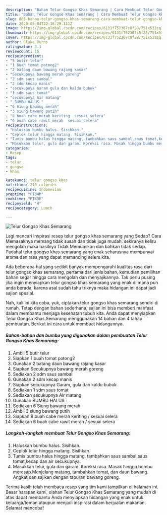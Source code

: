 ```yaml
---
description: "Bahan Telur Gongso Khas Semarang | Cara Membuat Telur Gongso Khas Semarang Yang Mudah Dan Praktis"
title: "Bahan Telur Gongso Khas Semarang | Cara Membuat Telur Gongso Khas Semarang Yang Mudah Dan Praktis"
slug: 805-bahan-telur-gongso-khas-semarang-cara-membuat-telur-gongso-khas-semarang-yang-mudah-dan-praktis
date: 2020-05-04T22:16:29.111Z
image: https://img-global.cpcdn.com/recipes/6131f752367c8f28/751x532cq70/telur-gongso-khas-semarang-foto-resep-utama.jpg
thumbnail: https://img-global.cpcdn.com/recipes/6131f752367c8f28/751x532cq70/telur-gongso-khas-semarang-foto-resep-utama.jpg
cover: https://img-global.cpcdn.com/recipes/6131f752367c8f28/751x532cq70/telur-gongso-khas-semarang-foto-resep-utama.jpg
author: Blake Burns
ratingvalue: 3.1
reviewcount: 15
recipeingredient:
- "5 butir telur"
- "1 buah tomat potong2"
- "2 batang daun bawang rajang kasar"
- "Secukupnya bawang merah goreng"
- "2 sdm saus sambal"
- "2 sdm kecap manis"
- "secukupnya Garam gula dan kaldu bubuk"
- "1 sdm saus tomat"
- "secukupnya Air matang"
- " BUMBU HALUS "
- "6 Siung bawang merah"
- "3 siung bawang putih"
- "8 buah cabe merah keriting  sesuai selera"
- "6 buah cabe rawit merah  sesuai selera"
recipeinstructions:
- "Haluskan bumbu halus. Sisihkan."
- "Ceplok telur hingga matang. Sisihkan."
- "Tumis bumbu halus hingga matang, tambahkan saus sambal,saus tomat,kecap dan air secukupnya."
- "Masukkan telur, gula dan garam. Koreksi rasa. Masak hingga bumbu meresap.Menjelang matang, tambahkan tomat, dan daun bawang. Angkat dan sajikan dengan taburan bawang goreng."
categories:
- Resep
tags:
- telur
- gongso
- khas

katakunci: telur gongso khas 
nutrition: 216 calories
recipecuisine: Indonesian
preptime: "PT34M"
cooktime: "PT43M"
recipeyield: "4"
recipecategory: Lunch

---
```



![Telur Gongso Khas Semarang](https://img-global.cpcdn.com/recipes/6131f752367c8f28/751x532cq70/telur-gongso-khas-semarang-foto-resep-utama.jpg)

Lagi mencari inspirasi resep telur gongso khas semarang yang Sedap? Cara Memasaknya memang tidak susah dan tidak juga mudah. sekiranya keliru mengolah maka hasilnya Tidak Memuaskan dan bahkan tidak sedap. Padahal telur gongso khas semarang yang enak seharusnya mempunyai aroma dan rasa yang dapat memancing selera kita.



Ada beberapa hal yang sedikit banyak mempengaruhi kualitas rasa dari telur gongso khas semarang, pertama dari jenis bahan, kemudian pemilihan bahan segar hingga cara mengolah dan menyajikannya. Tak perlu pusing jika ingin menyiapkan telur gongso khas semarang yang enak di mana pun anda berada, karena asal sudah tahu triknya maka hidangan ini dapat jadi sajian spesial.


Nah, kali ini kita coba, yuk, ciptakan telur gongso khas semarang sendiri di rumah. Tetap dengan bahan sederhana, sajian ini bisa memberi manfaat dalam membantu menjaga kesehatan tubuh kita. Anda dapat menyiapkan Telur Gongso Khas Semarang menggunakan 14 bahan dan 4 tahap pembuatan. Berikut ini cara untuk membuat hidangannya.

<!--inarticleads1-->

##### Bahan-bahan dan bumbu yang digunakan dalam pembuatan Telur Gongso Khas Semarang:

1. Ambil 5 butir telur
1. Siapkan 1 buah tomat potong2
1. Gunakan 2 batang daun bawang rajang kasar
1. Siapkan Secukupnya bawang merah goreng
1. Sediakan 2 sdm saus sambal
1. Gunakan 2 sdm kecap manis
1. Siapkan secukupnya Garam, gula dan kaldu bubuk
1. Sediakan 1 sdm saus tomat
1. Sediakan secukupnya Air matang
1. Gunakan  BUMBU HALUS :
1. Sediakan 6 Siung bawang merah
1. Ambil 3 siung bawang putih
1. Siapkan 8 buah cabe merah keriting / sesuai selera
1. Sediakan 6 buah cabe rawit merah / sesuai selera




<!--inarticleads2-->

##### Langkah-langkah membuat Telur Gongso Khas Semarang:

1. Haluskan bumbu halus. Sisihkan.
1. Ceplok telur hingga matang. Sisihkan.
1. Tumis bumbu halus hingga matang, tambahkan saus sambal,saus tomat,kecap dan air secukupnya.
1. Masukkan telur, gula dan garam. Koreksi rasa. Masak hingga bumbu meresap.Menjelang matang, tambahkan tomat, dan daun bawang. Angkat dan sajikan dengan taburan bawang goreng.




Terima kasih telah membaca resep yang tim kami tampilkan di halaman ini. Besar harapan kami, olahan Telur Gongso Khas Semarang yang mudah di atas dapat membantu Anda menyiapkan hidangan yang enak untuk keluarga/teman ataupun menjadi inspirasi dalam berjualan makanan. Selamat mencoba!
